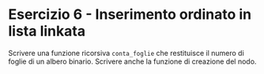 # Esercizio 6 - Inserimento ordinato in lista linkata

Scrivere una funzione ricorsiva `conta_foglie` che restituisce il numero di foglie di un albero binario. Scrivere anche la funzione di creazione del nodo.

